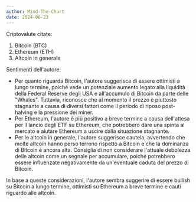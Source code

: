```yaml
---
author: Mind-The-Chart 
date: 2024-06-23
---
```


Criptovalute citate:
1. Bitcoin (BTC)
2. Ethereum (ETH)
3. Altcoin in generale

Sentimenti dell'autore:
- Per quanto riguarda Bitcoin, l'autore suggerisce di essere ottimisti a lungo termine, poiché vede un potenziale aumento legato alla liquidità della Federal Reserve degli USA e all'accumulo di Bitcoin da parte delle "Whales". Tuttavia, riconosce che al momento il prezzo è piuttosto stagnante a causa di diversi fattori come il periodo di riposo post-halving e la pressione dei miner.
- Per Ethereum, l'autore è più positivo a breve termine a causa dell'attesa per il lancio degli ETF su Ethereum, che potrebbero dare una spinta al mercato e aiutare Ethereum a uscire dalla situazione stagnante.
- Per le altcoin in generale, l'autore suggerisce cautela, avvertendo che molte altcoin hanno perso terreno rispetto a Bitcoin e che la dominanza di Bitcoin è ancora alta. Consiglia di non considerare l'attuale debolezza delle altcoin come un segnale per accumulare, poiché potrebbero essere influenzate negativamente da un'eventuale caduta del prezzo di Bitcoin.

In base a queste considerazioni, l'autore sembra suggerire di essere bullish su Bitcoin a lungo termine, ottimisti su Ethereum a breve termine e cauti riguardo alle altcoin.
